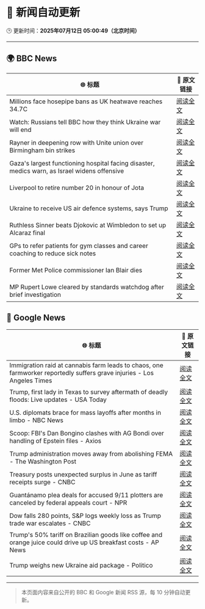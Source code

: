 # 🧠 新闻自动更新

🕒 更新时间：**2025年07月12日 05:00:49（北京时间）**

---

## 🌍 BBC News

| 🌐 标题 | 🔗 原文链接 |
|--------|-------------|
| Millions face hosepipe bans as UK heatwave reaches 34.7C | [阅读全文](https://www.bbc.com/news/articles/crmv8x74ky9o) |
| Watch: Russians tell BBC how they think Ukraine war will end | [阅读全文](https://www.bbc.com/news/videos/c1wp55wqq0lo) |
| Rayner in deepening row with Unite union over Birmingham bin strikes | [阅读全文](https://www.bbc.com/news/articles/cx24de0d9rdo) |
| Gaza's largest functioning hospital facing disaster, medics warn, as Israel widens offensive | [阅读全文](https://www.bbc.com/news/articles/cdx5zeywgrgo) |
| Liverpool to retire number 20 in honour of Jota | [阅读全文](https://www.bbc.com/sport/football/articles/cpqnwpxle79o) |
| Ukraine to receive US air defence systems, says Trump | [阅读全文](https://www.bbc.com/news/articles/crl04200dp4o) |
| Ruthless Sinner beats Djokovic at Wimbledon to set up Alcaraz final | [阅读全文](https://www.bbc.com/sport/tennis/articles/ckg52kr13ggo) |
| GPs to refer patients for gym classes and career coaching to reduce sick notes | [阅读全文](https://www.bbc.com/news/articles/cwyx880d1w8o) |
| Former Met Police commissioner Ian Blair dies | [阅读全文](https://www.bbc.com/news/articles/cj61d0rd9gjo) |
| MP Rupert Lowe cleared by standards watchdog after brief investigation | [阅读全文](https://www.bbc.com/news/articles/ceq7z421pwzo) |

## 📰 Google News

| 🌐 标题 | 🔗 原文链接 |
|--------|-------------|
| Immigration raid at cannabis farm leads to chaos, one farmworker reportedly suffers grave injuries - Los Angeles Times | [阅读全文](https://news.google.com/rss/articles/CBMinwFBVV95cUxNVl9CWGpfRHFiVURlRi1nZ3R0QWh3OENKM0s2NkVhdDcxX3Z5YXpGRUo2Ni1YbGdTb2Q4ZXZEZmxNZndmVm51M2VkWFdzSHNnYjVXeFNwTzZ4WjdZemVGSE5vcmM1VC1xUG9zNXRQb20zVVQ2Qm0xSjdjNUNPZWhENVJUX2FnLWRadWVBOWNmaDJvWkRBdThITXRKRzltSm8?oc=5) |
| Trump, first lady in Texas to survey aftermath of deadly floods: Live updates - USA Today | [阅读全文](https://news.google.com/rss/articles/CBMiswFBVV95cUxQNXQwN3RtQkktQmhudm1zUENHazRvZ1FlWWR0eGo1SnQ1YkpxQjlTaGdvelYzOW1IaVdsVHlncFFKbWhVdjNSaThXQWdPUC16czJTLWViUlNlYml0OVBYT1c5WWRvSUNFNXBwdXk4eDJ4clVVR0lJY1Facjc1aDc0RzRmU0pDQmRSY0FIdklsVnc3ZjJxUUVIc3U5WEhuc0pmSVAzS2M1RVVZSVJVSTdFSmYySQ?oc=5) |
| U.S. diplomats brace for mass layoffs after months in limbo - NBC News | [阅读全文](https://news.google.com/rss/articles/CBMipwFBVV95cUxOM3dtcDNtLTVoUUlYNXNtaWVNNjhzdXpzbkZDY1dwZ1cyQmxTQU0zV2d0UUp6Tl85V09JeXdEUVZKbzZLTGxvTGZaX2JPWjZyLWE5aEpITzBYSVpBSUR5V3A3M2YyYkY3RjJ2c0xGUS05dE4td2s5WU8tbmVSUmJDUWZJRTVHTXN4N3B2cU9Vc3k3RnNQTFlhLW5CaVdKUkszR01QNUFrSdIBVkFVX3lxTE5aYzJoNjBXZXc1aDI4ODRHeURaV3lDc1ZBb0pBQkE3Ny1wUWZuYmlVcVkyQ0RvVDJWck5Nd1AwTHM4WDRoWHVLQnJvUU5vRGN3Vm5GNXJB?oc=5) |
| Scoop: FBI's Dan Bongino clashes with AG Bondi over handling of Epstein files - Axios | [阅读全文](https://news.google.com/rss/articles/CBMif0FVX3lxTE5RNlllS2NNeTZMZTlGZjcxT0M2a2pxZlYyTjBYd2lEVzFvVzlfMXctLXVoX0xIR0p0RnFwVEh5c3Z3X0lZOXV1NDg2RndyZWJlZ1JaUHhjVEloMHhMLVBDakFWay1CU3RIMWJwMzhNdFVfMGRoTzgybEdfR0xFSjQ?oc=5) |
| Trump administration moves away from abolishing FEMA - The Washington Post | [阅读全文](https://news.google.com/rss/articles/CBMigAFBVV95cUxPbzlndGVvaEZzMlRnajRzTzZUQ3FzaXVfYWh2UF80OUJEWFNOSUU2QlNFT3hQNzY4anVBdXF5REpSYmR5eGh3WUs0cXRFdG9PTWRxdnEyX2xxMHBha2pFcTlHSWhlRnNrLWF5NnhHLS05WEdCSmFiZzllRzBSNm9fUw?oc=5) |
| Treasury posts unexpected surplus in June as tariff receipts surge - CNBC | [阅读全文](https://news.google.com/rss/articles/CBMipgFBVV95cUxORTRJQllxbXdXcHpxLVFZSmZKSWI5dVpWcGFRR3BTbzJCN2J1ZDRYRUhkdmFfWFFnbTJIbjJpeXRoakUtU2VmSlU1WThQQnhPQ3hER21fRnF4UUMyYU8xc3UtTkgyX0NTSXpsT3NsM1QybWp2V2NQUFI1WFd0WjhmVVRrNzRFd0tjZjdZM083dEsyOXZRUEQ2WDlOQ21JNzNGbklpSUFn0gGrAUFVX3lxTE44eC1pMjVIY0NfenQ4eFRjSmFOTzZ2Z0cwZnFCTDlWdi1Ud0NHR1hHemVzVkhaYmZTcktQYjhNZFVOUUFhSk01Qk01U0lOMW5MSGlIUzlEdGxxX2Jvd2FxX2F0ZWVKNXJqeHlYOURIU1l5czVqd2phMzNtSDJHRzVZaFBGa2M5dkg5eHBNOXZiS3Q0MHZQbTUyT2c5TDZYaXlrMXNqYnNvSVU4QQ?oc=5) |
| Guantánamo plea deals for accused 9/11 plotters are canceled by federal appeals court - NPR | [阅读全文](https://news.google.com/rss/articles/CBMiiwFBVV95cUxPRGtYeXdVS0JISzZZUFZYTFU2UUFPWWNTazJIbHRFNmRrY3ZmbXlWOXpXUjJqTFM2SzlvZzZ5OUlaWUZXblVfMThKeDd4cG9uVVloSkU4cXM4UWVIM1pVTDlkOEFLVFpta1F6RVM2UmhYMGpLb0h5UnYtTkFMbTBEMXZlVUFucGlZbTNr?oc=5) |
| Dow falls 280 points, S&P logs weekly loss as Trump trade war escalates - CNBC | [阅读全文](https://news.google.com/rss/articles/CBMid0FVX3lxTE4xOTA5alhNNDVXTXlqVFVWYUhCN1ZvTjdlTUhfY2dXTDRvdkIwUjM2QThfZnhkajhPVExseDhvWER2RFhFUTVsNW9CaGxJSWk2dTQyeGVJMlpDRVpRRDkyekhtZDJra3V5SHd0VDNhU2R6RnEwY1F30gF8QVVfeXFMTmZ0TEtaQ3pKQ3FiTkZtZ3pIM29EMHBuWGxIN21ZbThFYnpOUlRuT2dLYmVrWWV3X083d29qSzRHVEFPVWFKNGo4V204WE92cWVpaHVSdjdlYTJKeE9xMi01OUtHY3NhbHBkRGxrT2xxS2dobk15Tl9VZzJOag?oc=5) |
| Trump's 50% tariff on Brazilian goods like coffee and orange juice could drive up US breakfast costs - AP News | [阅读全文](https://news.google.com/rss/articles/CBMiogFBVV95cUxNMXB3ZEVrQThmTEJDc3Bwa241MkFXV1NzNWJybXpmbHVGa1NsQ1ZNLUs3Z3ZsaGFXV2poTG1ya25WdlhCcXRja1Q5TUl5aUNoQ0ZfZlJsd0wyZl9tZUtyV1AwWXB0UmFocmZIY1JTd2FRUGJBanlOZS1HbW1SQ29udGhqMm1GSU1LdEh3UURoYzMxdndtTG5WZDZ3aGcxOExzVkE?oc=5) |
| Trump weighs new Ukraine aid package - Politico | [阅读全文](https://news.google.com/rss/articles/CBMihgFBVV95cUxPNzBSMkk2TC1Fdi1hTE1OT2pRWDRyT1FvQnpnbnBhRFp2OGNlQk42Q1R0Z1Y0SlNPaThXM2lIbWhidXRrNVd1Wl9UQjVwSHU1WnBBV3hSRGNHVlB1QU9IdklrcHFaYWlzNEpxejh0RnZDMFpZTDFNVTZlU19QQktha0dVRUpGZw?oc=5) |

---
> 本页面内容来自公开的 BBC 和 Google 新闻 RSS 源，每 10 分钟自动更新。